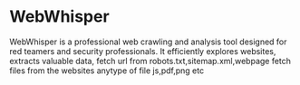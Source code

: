 # WebWhisper
WebWhisper is a professional web crawling and analysis tool designed for red teamers and security professionals. It efficiently explores websites, extracts valuable data, fetch url from robots.txt,sitemap.xml,webpage fetch files from the websites anytype of file js,pdf,png etc 

